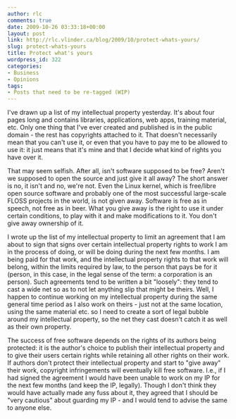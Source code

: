 ```yaml
---
author: rlc
comments: true
date: 2009-10-26 03:33:18+00:00
layout: post
link: http://rlc.vlinder.ca/blog/2009/10/protect-whats-yours/
slug: protect-whats-yours
title: Protect what's yours
wordpress_id: 322
categories:
- Business
- Opinions
tags:
- Posts that need to be re-tagged (WIP)
---
```


I've drawn up a list of my intellectual property yesterday. It's about four pages long and contains libraries, applications, web apps, training material, etc. Only one thing that I've ever created and published is in the public domain - the rest has copyrights attached to it. That doesn't necessarily mean that you can't use it, or even that you have to pay me to be allowed to use it: it just means that it's mine and that I decide what kind of rights you have over it.
<!-- more -->
That may seem selfish. After all, isn't software supposed to be free? Aren't we supposed to open the source and just give it all away? The short answer is no, it isn't and no, we're not. Even the Linux kernel, which is free/libre open source software and probably one of the most successful large-scale FLOSS projects in the world, is not given away. Software is free as in speech, not free as in beer. What you give away is the right to use it under certain conditions, to play with it and make modifications to it. You don't give away ownership of it.

I wrote up the list of my intellectual property to limit an agreement that I am about to sign that signs over certain intellectual property rights to work I am in the process of doing, or will be doing during the next few months. I am being paid for that work, and the intellectual property rights to that work will belong, within the limits required by law, to the person that pays be for it (person, in this case, in the legal sense of the term: a corporation is an person). Such agreements tend to be written a bit "loosely": they tend to cast a wide net so as to not let anything slip that might be theirs. Well, I happen to continue working on my intellectual property during the same general time period as I also work on theirs - just not at the same location, using the same material etc. so I need to create a sort of legal bubble around my intellectual property, so the net they cast doesn't catch it as well as their own property.

The success of free software depends on the rights of its authors being protected: it is the author's choice to publish their intellectual property and to give their users certain rights while retaining all other rights on their work. If authors don't protect their intellectual property and start to "give away" their work, copyright infringements will eventually kill free software. I.e., if I had signed the agreement I would have been unable to work on my IP for the next few months (and keep the IP, legally). Though I don't think they would have actually made any fuss about it, they agreed that I should be "very cautious" about guarding my IP - and I would tend to advise the same to anyone else.
